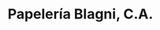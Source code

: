 ---
title: "Papelería Blagni, C.A."
url: /ciudad-guayana-san-felix/papeleria-blagni-c-a/
shop: Bücher
---